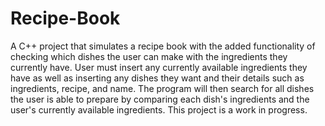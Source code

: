 # Recipe-Book
A C++ project that simulates a recipe book with the added functionality of checking which 
dishes the user can make with the ingredients they currently have. User must insert any 
currently available ingredients they have as well as inserting any dishes they want 
and their details such as ingredients, recipe, and name. The program will then search for 
all dishes the user is able to prepare by comparing each dish's ingredients and the user's 
currently available ingredients. This project is a work in progress. 